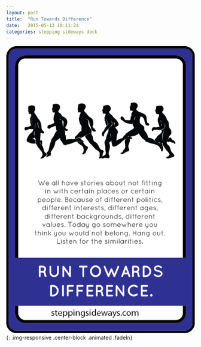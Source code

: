 ```yaml
---
layout: post
title:  "Run Towards Difference"
date:   2015-05-13 10:11:24
categories: stepping sideways deck
---
```

![Run Towards Difference: We all have stories about not fitting in with certain places or certain people. Because of different politics, different interests, different ages, different backgrounds, different values. Today go somewhere you think you would not belong. Hang out. Listen for the similarities.](https://github.com/steppingsideways/steppingsideways.github.io/blob/master/images/Medium_Sized_Images/run_towards_difference.png?raw=true){: .img-responsive .center-block .animated .fadeIn}